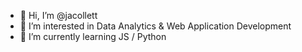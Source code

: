 - 👋 Hi, I’m @jacollett
- 👀 I’m interested in Data Analytics & Web Application Development
- 🌱 I’m currently learning JS / Python


<!---
jacollett/jacollett is a ✨ special ✨ repository because its `README.md` (this file) appears on your GitHub profile.
You can click the Preview link to take a look at your changes.
--->

